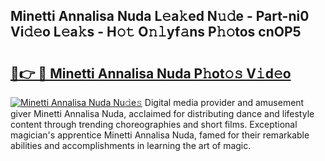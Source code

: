 ## Minetti Annalisa Nuda L𝚎a𝚔ed N𝚞𝚍e - Part-ni0 Vi𝚍𝚎o L𝚎a𝚔s - H𝚘𝚝 O𝚗𝚕yf𝚊ns P𝚑𝚘tos cnOP5

# <h2><a href="http://kfcj56.oniu.top/?m=Minetti+Annalisa+Nuda">🔗👉 🔴 Minetti Annalisa Nuda P𝚑ot𝚘𝚜 V𝚒d𝚎o</a></h2>

[![Minetti Annalisa Nuda Nu𝚍e𝚜](https://i.imgur.com/0qMVB7G.gif)](http://kfcj56.oniu.top/?m=Minetti+Annalisa+Nuda)
Digital media provider and amusement giver Minetti Annalisa Nuda, acclaimed for distributing dance and lifestyle content through trending choreographies and short films. Exceptional magician's apprentice Minetti Annalisa Nuda, famed for their remarkable abilities and accomplishments in learning the art of magic.  
